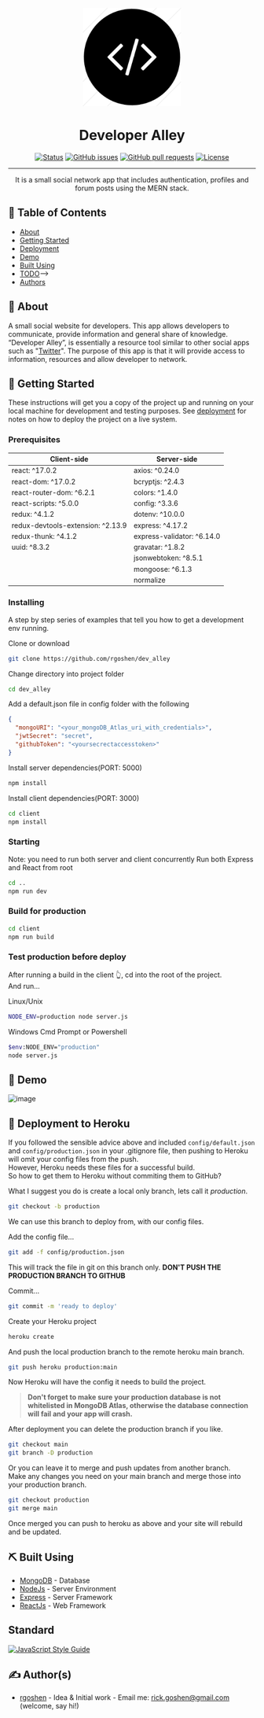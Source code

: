 <p align="center">
  <a href="" rel="noopener">
 <img width=200px height=200px src="readme/imgs/devalley_logo.png" alt="Project logo"></a>
</p>

<h1 align="center">Developer Alley</h1>

<div align="center">

[![Status](https://img.shields.io/badge/status-active-success.svg)](https://github.com/rgoshen/dev_alley)
[![GitHub issues](https://img.shields.io/github/issues/rgoshen/dev_alley?color=yellow)](https://github.com/rgoshen/dev_alley/issues)
[![GitHub pull requests](https://img.shields.io/github/issues-pr/rgoshen/dev_alley)](https://github.com/rgoshen/dev_alley/pulls)
[![License](https://img.shields.io/github/license/rgoshen/dev_alley)](https://github.com/rgoshen/dev_alley/blob/main/LICENSE)

</div>

---

<p align="center"> It is a small social network app that includes authentication, profiles and forum posts using the MERN stack.
    <br> 
</p>

## 📝 Table of Contents

- [About](#about)
- [Getting Started](#getting_started)
- [Deployment](#deployment)
- [Demo](#demo)
- [Built Using](#built_using)
- [TODO](../TODO.md)-->
- [Authors](#authors)

## 🧐 About <a name = "about"></a>

A small social website for developers. This app allows developers to communicate, provide information and general share of knowledge. “Developer Alley”, is essentially a resource tool similar to other social apps such as "[Twitter](https://twitter.com/)". The purpose of this app is that it will provide access to information, resources and allow developer to network.

## 🏁 Getting Started <a name = "getting_started"></a>

These instructions will get you a copy of the project up and running on your local machine for development and testing purposes. See [deployment](#deployment) for notes on how to deploy the project on a live system.

### Prerequisites

| Client-side                       | Server-side                |
| --------------------------------- | -------------------------- |
| react: ^17.0.2                    | axios: ^0.24.0             |
| react-dom: ^17.0.2                | bcryptjs: ^2.4.3           |
| react-router-dom: ^6.2.1          | colors: ^1.4.0             |
| react-scripts: ^5.0.0             | config: ^3.3.6             |
| redux: ^4.1.2                     | dotenv: ^10.0.0            |
| redux-devtools-extension: ^2.13.9 | express: ^4.17.2           |
| redux-thunk: ^4.1.2               | express-validator: ^6.14.0 |
| uuid: ^8.3.2                      | gravatar: ^1.8.2           |
|                                   | jsonwebtoken: ^8.5.1       |
|                                   | mongoose: ^6.1.3           |
|                                   | normalize                  |

### Installing

A step by step series of examples that tell you how to get a development env running.

Clone or download

```bash
git clone https://github.com/rgoshen/dev_alley
```

Change directory into project folder

```bash
cd dev_alley
```

Add a default.json file in config folder with the following

```json
{
  "mongoURI": "<your_mongoDB_Atlas_uri_with_credentials>",
  "jwtSecret": "secret",
  "githubToken": "<yoursecrectaccesstoken>"
}
```

Install server dependencies(PORT: 5000)

```bash
npm install
```

Install client dependencies(PORT: 3000)

```bash
cd client
npm install
```

### Starting

Note: you need to run both server and client concurrently
Run both Express and React from root

```bash
cd ..
npm run dev
```

### Build for production

```bash
cd client
npm run build
```

### Test production before deploy

After running a build in the client 👆, cd into the root of the project.  
And run...

Linux/Unix

```bash
NODE_ENV=production node server.js
```

Windows Cmd Prompt or Powershell

```bash
$env:NODE_ENV="production"
node server.js
```

<!-- ## 🔧 Running the tests <a name = "tests"></a> -->

<!-- Explain how to run the automated tests for this system. -->

<!-- ### Break down into end to end tests -->

<!-- Explain what these tests test and why -->

<!-- ``` -->
<!-- Give an example -->
<!-- ``` -->

<!-- ### And coding style tests -->

<!-- Explain what these tests test and why -->

<!-- ``` -->
<!-- Give an example -->
<!-- ``` -->

## 🎈 Demo <a name="demo"></a>

![image](/readme/imgs/DevAlleyDemo.gif)

## 🚀 Deployment to Heroku <a name = "deployment"></a>

If you followed the sensible advice above and included `config/default.json` and `config/production.json` in your .gitignore file, then pushing to Heroku will omit your config files from the push.  
However, Heroku needs these files for a successful build.  
So how to get them to Heroku without commiting them to GitHub?

What I suggest you do is create a local only branch, lets call it _production_.

```bash
git checkout -b production
```

We can use this branch to deploy from, with our config files.

Add the config file...

```bash
git add -f config/production.json
```

This will track the file in git on this branch only. **DON'T PUSH THE PRODUCTION BRANCH TO GITHUB**

Commit...

```bash
git commit -m 'ready to deploy'
```

Create your Heroku project

```bash
heroku create
```

And push the local production branch to the remote heroku main branch.

```bash
git push heroku production:main
```

Now Heroku will have the config it needs to build the project.

> **Don't forget to make sure your production database is not whitelisted in MongoDB Atlas, otherwise the database connection will fail and your app will crash.**

After deployment you can delete the production branch if you like.

```bash
git checkout main
git branch -D production
```

Or you can leave it to merge and push updates from another branch.  
Make any changes you need on your main branch and merge those into your production branch.

```bash
git checkout production
git merge main
```

Once merged you can push to heroku as above and your site will rebuild and be updated.

## ⛏️ Built Using <a name = "built_using"></a>

- [MongoDB](https://www.mongodb.com/) - Database
- [NodeJs](https://nodejs.org/en/) - Server Environment
- [Express](https://expressjs.com/) - Server Framework
- [ReactJs](https://reactjs.org/) - Web Framework

## Standard

[![JavaScript Style Guide](https://cdn.rawgit.com/standard/standard/master/badge.svg)](https://github.com/standard/standard)

## ✍️ Author(s) <a name = "authors"></a>

- [rgoshen](http://rickgoshen.epizy.com/) - Idea & Initial work - Email me: rick.goshen@gmail.com (welcome, say hi!)

```

```
